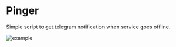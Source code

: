 # Pinger
Simple script to get telegram notification when service goes offline.


![example](https://user-images.githubusercontent.com/5861330/206738364-71077d0b-ec33-4137-99b4-d316a5957656.png)
